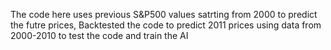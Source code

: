 The code here uses previous S&P500 values satrting from 2000 to predict the futre prices, Backtested the code to predict 2011 prices using data from 2000-2010 to test the code and
train the AI

